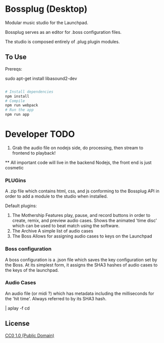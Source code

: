 # Bossplug (Desktop)

Modular music studio for the Launchpad.   

Bossplug serves as an editor for .boss configuration files.   

The studio is composed entirely of .plug plugin modules.  


## To Use


Prereqs:

  sudo apt-get install libasound2-dev



```bash

# Install dependencies
npm install
# Compile
npm run webpack
# Run the app
npm run app
```  

# Developer TODO
1. Grab the audio file on nodejs side, do processing, then stream to frontend to playback!

** All important code will live in the backend Nodejs, the front end is just cosmetic



### PLUGins
A .zip file which contains html, css, and js conforming to the Bossplug API in order to add a module to the studio when installed.

Default plugins:
 1. The Mothership
    Features play, pause, and record buttons in order to create, remix, and preview audio cases.  Shows the animated 'time disc' which can be used to beat match using the software.
 2. The Archive
    A simple list of audio cases
 3. The Boss
    Allows for assigning audio cases to keys on the Launchpad

### Boss configuration
  A boss configuration is a .json file which saves the key configuration set by the Boss.  At its simplest form, it assigns the SHA3 hashes of audio cases to the keys of the launchpad.



### Audio Cases
An audio file (or midi ?) which has metadata including the milliseconds for the 'hit time'.  Always referred to by its SHA3 hash.


| aplay -f cd


## License

[CC0 1.0 (Public Domain)](LICENSE.md)
